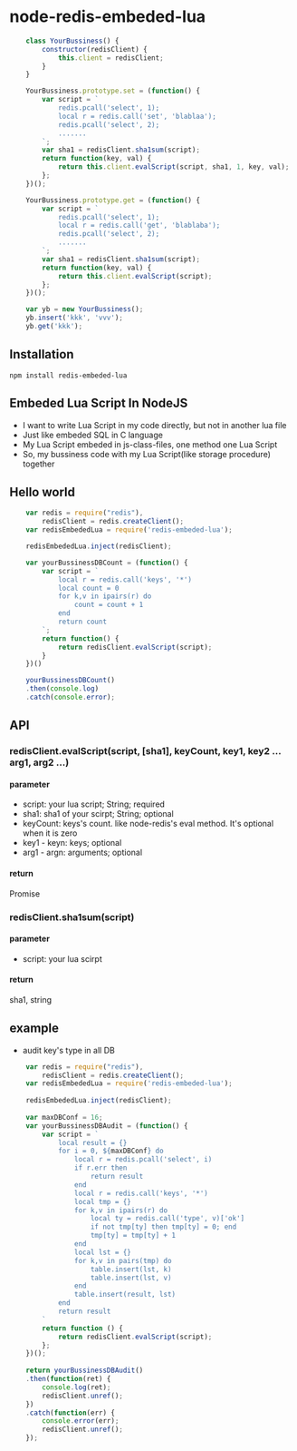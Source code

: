node-redis-embeded-lua
==================
~~~js
    class YourBussiness() {
        constructor(redisClient) {
            this.client = redisClient;
        }
    }

    YourBussiness.prototype.set = (function() {
        var script = `
            redis.pcall('select', 1);
            local r = redis.call('set', 'blablaa');
            redis.pcall('select', 2);
            .......
        `;
        var sha1 = redisClient.sha1sum(script);
        return function(key, val) {
            return this.client.evalScript(script, sha1, 1, key, val);
        };
    })();

    YourBussiness.prototype.get = (function() {
        var script = `
            redis.pcall('select', 1);
            local r = redis.call('get', 'blablaba');
            redis.pcall('select', 2);
            .......
        `;
        var sha1 = redisClient.sha1sum(script);
        return function(key, val) {
            return this.client.evalScript(script);
        };
    })();

    var yb = new YourBussiness();
    yb.insert('kkk', 'vvv');
    yb.get('kkk');
~~~

## Installation
`npm install redis-embeded-lua`

## Embeded Lua Script In NodeJS

* I want to write Lua Script in my code directly, but not in another lua file
* Just like embeded SQL in C language
* My Lua Script embeded in js-class-files, one method one Lua Script
* So, my bussiness code with my Lua Script(like storage procedure) together

## Hello world

~~~js
    var redis = require("redis"),
        redisClient = redis.createClient();
    var redisEmbededLua = require('redis-embeded-lua');

    redisEmbededLua.inject(redisClient);

    var yourBussinessDBCount = (function() {
        var script = `
            local r = redis.call('keys', '*')
            local count = 0
            for k,v in ipairs(r) do
                count = count + 1
            end
            return count
        `;
        return function() {
            return redisClient.evalScript(script);
        }
    })()

    yourBussinessDBCount()
    .then(console.log)
    .catch(console.error);
~~~

## API

### redisClient.evalScript(script, [sha1], keyCount, key1, key2 ... arg1, arg2 ...)

#### parameter
* script:      your lua script; String; required
* sha1:        sha1 of your scirpt; String; optional
* keyCount:    keys's count. like node-redis's eval method. It's optional when it is zero
* key1 - keyn: keys; optional
* arg1 - argn: arguments; optional

#### return
Promise

### redisClient.sha1sum(script)

#### parameter
* script: your lua scirpt

#### return
sha1, string

## example

* audit key's type in all DB

~~~js
    var redis = require("redis"),
        redisClient = redis.createClient();
    var redisEmbededLua = require('redis-embeded-lua');
 
    redisEmbededLua.inject(redisClient);
 
    var maxDBConf = 16;
    var yourBussinessDBAudit = (function() {
        var script = `
            local result = {}
            for i = 0, ${maxDBConf} do
                local r = redis.pcall('select', i)
                if r.err then
                    return result
                end
                local r = redis.call('keys', '*')
                local tmp = {}
                for k,v in ipairs(r) do
                    local ty = redis.call('type', v)['ok']
                    if not tmp[ty] then tmp[ty] = 0; end
                    tmp[ty] = tmp[ty] + 1
                end
                local lst = {}
                for k,v in pairs(tmp) do
                    table.insert(lst, k)
                    table.insert(lst, v)
                end
                table.insert(result, lst)
            end
            return result
        `
        return function () {
            return redisClient.evalScript(script);
        };
    })();
 
    return yourBussinessDBAudit()
    .then(function(ret) {
        console.log(ret);
        redisClient.unref();
    })
    .catch(function(err) {
        console.error(err);
        redisClient.unref();
    });
~~~


